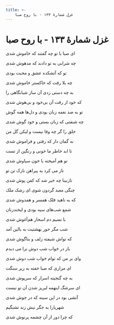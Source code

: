 ```yaml
---
title: >-
    غزل شمارهٔ ۱۳۳ - با روح صبا
---
```

# غزل شمارهٔ ۱۳۳ - با روح صبا

<div class="b" id="bn1"><div class="m1"><p>ای صبا با تو چه گفتند که خاموش شدی</p></div>
<div class="m2"><p>چه شرابی به تو دادند که مدهوش شدی</p></div></div>
<div class="b" id="bn2"><div class="m1"><p>تو که آتشکده عشق و محبت بودی</p></div>
<div class="m2"><p>چه بلا رفت که خاکستر خاموش شدی</p></div></div>
<div class="b" id="bn3"><div class="m1"><p>به چه دستی زدی آن ساز شبانگاهی را</p></div>
<div class="m2"><p>که خود از رقت آن بی‌خود و بی‌هوش شدی</p></div></div>
<div class="b" id="bn4"><div class="m1"><p>تو به صد نغمه زبان بودی و دل‌ها همه گوش</p></div>
<div class="m2"><p>چه شنفتی که زبان بستی و خود گوش شدی</p></div></div>
<div class="b" id="bn5"><div class="m1"><p>خلق را گر چه وفا نیست و لیکن گل من</p></div>
<div class="m2"><p>نه گمان دار که رفتی و فراموش شدی</p></div></div>
<div class="b" id="bn6"><div class="m1"><p>تا ابد خاطر ما خونی و رنگین از تست</p></div>
<div class="m2"><p>تو هم آمیخته با خون سیاوش شدی</p></div></div>
<div class="b" id="bn7"><div class="m1"><p>ناز می کرد به پیراهن نازک تن تو</p></div>
<div class="m2"><p>نازنینا چه خبر شد که کفن پوش شدی</p></div></div>
<div class="b" id="bn8"><div class="m1"><p>چنگی معبد گردون شوی ای رشک ملک</p></div>
<div class="m2"><p>که به ناهید فلک همسر و همدوش شدی</p></div></div>
<div class="b" id="bn9"><div class="m1"><p>شمع شب‌های سیه بودی و لبخندزنان</p></div>
<div class="m2"><p>با نسیم دم اسحار هم‌آغوش شدی</p></div></div>
<div class="b" id="bn10"><div class="m1"><p>شب مگر حور بهشتیت به بالین آمد</p></div>
<div class="m2"><p>که تواش شیفته زلف و بناگوش شدی</p></div></div>
<div class="b" id="bn11"><div class="m1"><p>باز در خواب شب دوش ترا می دیدم</p></div>
<div class="m2"><p>وای بر من که توام خواب شب دوش شدی</p></div></div>
<div class="b" id="bn12"><div class="m1"><p>ای مزاری که صبا خفته به زیر سنگت</p></div>
<div class="m2"><p>به چه گنجینه اسرار که سرپوش شدی</p></div></div>
<div class="b" id="bn13"><div class="m1"><p>ای سرشگ اینهمه لبریز شدن آن تو نیست</p></div>
<div class="m2"><p>آتشی بود در این سینه که در جوش شدی</p></div></div>
<div class="b" id="bn14"><div class="m1"><p>شهریارا به جگر نیش زند تشنگیم</p></div>
<div class="m2"><p>که چرا دور از آن چشمه پرنوش شدی</p></div></div>
